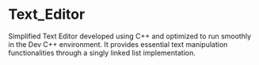 # Text_Editor
Simplified Text Editor developed using C++ and optimized to run smoothly in the Dev C++ environment. It provides essential text manipulation functionalities through a singly linked list implementation.
